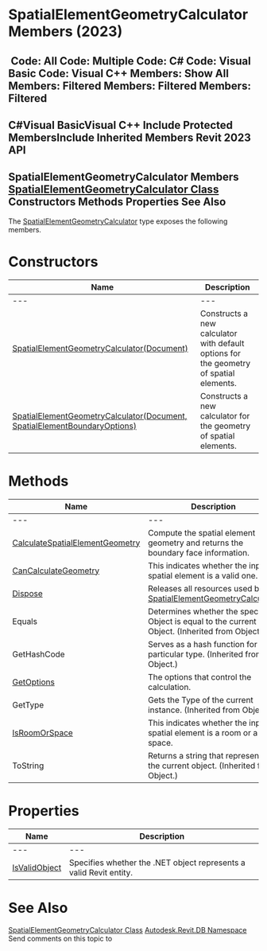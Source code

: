 # SpatialElementGeometryCalculator Members (2023)

﻿
 Code: All Code: Multiple Code: C# Code: Visual Basic Code: Visual C++  Members: Show All Members: Filtered Members: Filtered Members: Filtered   
---  
C#Visual BasicVisual C++
Include Protected MembersInclude Inherited Members
Revit 2023 API  
---  
SpatialElementGeometryCalculator Members  
[SpatialElementGeometryCalculator Class](c0132067-6444-1dd6-a25c-690fb5dd7d9e.md "SpatialElementGeometryCalculator Class") Constructors Methods Properties See Also  
---  
The [SpatialElementGeometryCalculator](c0132067-6444-1dd6-a25c-690fb5dd7d9e.md "SpatialElementGeometryCalculator Class") type exposes the following members.
# Constructors
| Name | Description |
| --- | --- |
| --- | --- | --- |
| [SpatialElementGeometryCalculator(Document)](f68e2c88-362d-fe99-a005-bce286762fe8.md "SpatialElementGeometryCalculator Constructor \(Document\)") | Constructs a new calculator with default options for the geometry of spatial elements. |
| [SpatialElementGeometryCalculator(Document, SpatialElementBoundaryOptions)](f5c1f93b-7f1f-fa8e-2051-e67a361b0025.md "SpatialElementGeometryCalculator Constructor \(Document, SpatialElementBoundaryOptions\)") | Constructs a new calculator for the geometry of spatial elements. |

# Methods
| Name | Description |
| --- | --- |
| --- | --- | --- |
| [CalculateSpatialElementGeometry](6dbe1057-76ed-c8e4-1d05-95cf65aa18e7.md "CalculateSpatialElementGeometry Method") | Compute the spatial element geometry and returns the boundary face information. |
| [CanCalculateGeometry](2503eca1-87dc-2098-6739-a4364e353f75.md "CanCalculateGeometry Method") | This indicates whether the input spatial element is a valid one. |
| [Dispose](e3bcd4a6-0de4-84ff-2630-0ec9019f7cda.md "Dispose Method") | Releases all resources used by the [SpatialElementGeometryCalculator](c0132067-6444-1dd6-a25c-690fb5dd7d9e.md "SpatialElementGeometryCalculator Class") |
| Equals | Determines whether the specified Object is equal to the current Object. (Inherited from Object.) |
| GetHashCode | Serves as a hash function for a particular type.  (Inherited from Object.) |
| [GetOptions](32e23dc2-66e7-2b76-3da2-e997279855c0.md "GetOptions Method") | The options that control the calculation. |
| GetType | Gets the Type of the current instance. (Inherited from Object.) |
| [IsRoomOrSpace](0393222f-7881-594f-095e-57618ea04048.md "IsRoomOrSpace Method") | This indicates whether the input spatial element is a room or a space. |
| ToString | Returns a string that represents the current object. (Inherited from Object.) |

# Properties
| Name | Description |
| --- | --- |
| --- | --- | --- |
| [IsValidObject](36c35ab6-827a-ba22-d17b-d663cb3230b5.md "IsValidObject Property") | Specifies whether the .NET object represents a valid Revit entity. |

# See Also
[SpatialElementGeometryCalculator Class](c0132067-6444-1dd6-a25c-690fb5dd7d9e.md "SpatialElementGeometryCalculator Class")
[Autodesk.Revit.DB Namespace](87546ba7-461b-c646-cbb1-2cb8f5bff8b2.md "Autodesk.Revit.DB Namespace")
Send comments on this topic to 